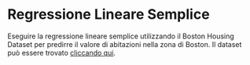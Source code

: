 # Regressione Lineare Semplice

Eseguire la regressione lineare semplice utilizzando il Boston Housing Dataset per predirre il valore di abitazioni nella zona di Boston.
Il dataset può essere trovato [cliccando qui](https://archive.ics.uci.edu/ml/machine-learning-databases/housing/housing.data).